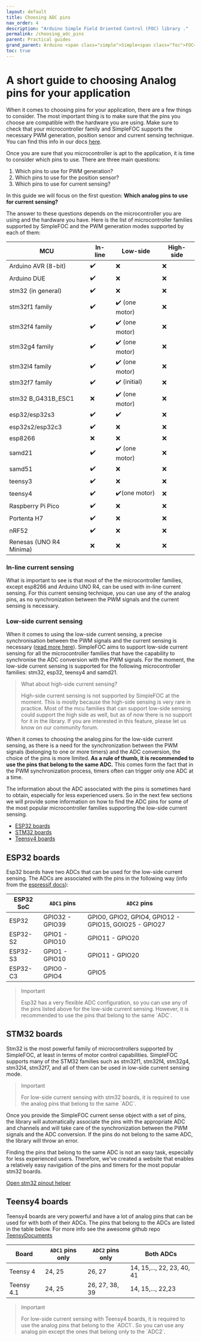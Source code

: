```yaml
---
layout: default
title: Choosing ADC pins
nav_order: 4
description: "Arduino Simple Field Oriented Control (FOC) library ."
permalink: /choosing_adc_pins
parent: Practical guides
grand_parent: Arduino <span class="simple">Simple<span class="foc">FOC</span>library</span>
toc: true
---
```



# A short guide to choosing Analog pins for your application

When it comes to choosing pins for your application, there are a few things to consider. The most important thing is to make sure that the pins you choose are compatible with the hardware you are using.
Make sure to check that your microcontroller family and SimpleFOC supports the necessary PWM generation, position sensor and current sensing technique. You can find this info in our docs [here](microcontrollers). 

Once you are sure that you microcontroller is apt to the application, it is time to consider which pins to use. There are three main questions:
1. Which pins to use for PWM generation?
2. Which pins to use for the position sensor?
3. Which pins to use for current sensing?

In this guide we will focus on the first question: **Which analog pins to use for current sensing?**

The answer to these questions depends on the microcontroller you are using and the hardware you have.  Here is the list of microcontroller families supported by SimpleFOC and the PWM generation modes supported by each of them:

MCU | In-line | Low-side | High-side
--- | --- |--- |--- 
Arduino AVR (8-bit) | ✔️ | ❌ |  ❌
Arduino DUE  | ✔️ | ❌ |  ❌
stm32 (in general) | ✔️ | ❌ |  ❌
stm32f1 family | ✔️ | ✔️ (one motor) |  ❌
stm32f4 family | ✔️ | ✔️ (one motor) |  ❌
stm32g4 family | ✔️ | ✔️ (one motor) |  ❌
stm32l4 family | ✔️ | ✔️ (one motor) |  ❌
stm32f7 family | ✔️ | ✔️ (initial) |  ❌
stm32 B_G431B_ESC1 | ❌ | ✔️ (one motor) |  ❌
esp32/esp32s3 | ✔️ | ✔️ |  ❌
esp32s2/esp32c3 |  ✔️ | ❌ |  ❌ 
esp8266 | ❌ | ❌ |  ❌ 
samd21 | ✔️ | ✔️ (one motor) |  ❌ 
samd51 | ✔️ | ❌ |  ❌ 
teensy3 | ✔️ | ❌ |  ❌
teensy4 | ✔️ | ✔️(one motor) |  ❌
Raspberry Pi Pico | ✔️ | ❌ |  ❌
Portenta H7 | ✔️ | ❌ |  ❌
nRF52 | ✔️ | ❌ |  ❌
Renesas (UNO R4 Minima) | ❌ | ❌ |  ❌

### In-line current sensing
What is important to see is that most of the the microcontroller families, except esp8266 and Arduino UNO R4, can be used with in-line current sensing. For this current sensing technique, you can use any of the analog pins, as no synchronization between the PWM signals and the current sensing is necessary. 

### Low-side current sensing
When it comes to using the low-side current sensing, a precise synchronisation between the PWM signals and the current sensing is necessary ([read more here](low_side_current_sense)). 
SimpleFOC aims to support low-side current sensing for all the microcontroller families that have the capability to synchronise the ADC conversion with the PWM signals.
For the moment, the low-side current sensing is supported for the following microcontroller families: stm32, esp32, teensy4 and samd21. 


<blockquote class="info" markdown="1"><p class="heading">What about high-side current sensing?</p>
High-side current sensing is not supported by SimpleFOC at the moment. This is mostly because the high-side sensing is very rare in practice. Most of the mcu families that can support low-side sensing could support the high side as well, but as of now there is no support for it in the library. If you are interested in this feature, please let us know on our community forum.
</blockquote>

When it comes to choosing the analog pins for the low-side current sensing, as there is a need for the synchronization between the PWM signals (belonging to one or more timers) and the ADC conversion, the choice of the pins is more limited. **As a rule of thumb, it is recommended to use the pins that belong to the same ADC.** This comes form the fact that in the PWM synchronization process, timers often can trigger only one ADC at a time.

The information about the ADC associated with the pins is sometimes hard to obtain, especially for less experienced users. So in the next few sections we will provide some information on how to find the ADC pins for some of the most popular microcontroller families supporting the low-side current sensing.

- [ESP32 boards](#esp32-boards)
- [STM32 boards](#stm32-boards)
- [Teensy4 boards](#teensy4-boards)

## ESP32 boards

Esp32 boards have two ADCs that can be used for the low-side current sensing. The ADCs are associated with the pins in the following way (info from the [espressif docs](https://docs.espressif.com/projects/esp-idf/en/v4.4/esp32/api-reference/peripherals/adc.html)):


ESP32 SoC |`ADC1` pins | `ADC2` pins
--- |  --- |---
ESP32 |  GPIO32 - GPIO39 | GPIO0, GPIO2, GPIO4, GPIO12 - GPIO15, GOIO25 - GPIO27
ESP32-S2| GPIO1 - GPIO10 | GPIO11 - GPIO20
ESP32-S3| GPIO1 - GPIO10 | GPIO11 - GPIO20
ESP32-C3 | GPIO0 - GPIO4 | GPIO5
 
<blockquote class="info" markdown="1"><p class="heading">Important</p>
Esp32 has a very flexible ADC configuration, so you can use any of the pins listed above for the low-side current sensing. However, it is recommended to use the pins that belong to the same `ADC`.
</blockquote>


## STM32 boards

Stm32 is the most powerful family of microcontrollers supported by SimpleFOC, at least in terms of motor control capabilities. SimpleFOC supports many of the STM32 families such as stm32f1, stm32f4, stm32g4, stm32l4, stm32f7, and all of them can be used in low-side current sensing mode. 

<blockquote class="info" markdown="1"><p class="heading">Important</p>
For low-side current sensing with stm32 boards, it is required to use the analog pins that belong to the same `ADC`.
</blockquote>

Once you provide the SimpleFOC current sense object with a set of pins, the library will automatically associate the pins with the appropriate ADC and channels and will take care of the synchronization between the PWM signals and the ADC conversion. If the pins do not belong to the same ADC, the library will throw an error.

Finding the pins that belong to the same ADC is not an easy task, especially for less experienced users. Therefore, we've created a website that enables a relatively easy navigation of the pins and timers for the most popular stm32 boards. 

<a href ="https://docs.simplefoc.com/stm32pinouts/" class="btn btn-primary"><i class="fa fa-github"></i> Open stm32 pinout helper</a>   

## Teensy4 boards

Teensy4 boards are very powerful and have a lot of analog pins that can be used for with both of their ADCs. The pins that belong to the ADCs are listed in the table below. For more info see the awesome github repo [TeensyDocuments](https://github.com/KurtE/TeensyDocuments/blob/master/Teensy4%20Pins.pdf)

Board |	`ADC1` pins only | `ADC2` pins  only | Both ADCs
---| ---- | ---- | ----
Teensy 4 |	24, 25 | 26, 27 | 14, 15,..., 22, 23, 40, 41
Teensy 4.1 |	24, 25 | 26, 27, 38, 39 | 14, 15,..., 22,23


<blockquote class="info" markdown="1"><p class="heading">Important</p>
For low-side current sensing with Teensy4 boards, it is required to use the analog pins that belong to the `ADC1`. So you can use any analog pin except the ones that belong only to the `ADC2`.
</blockquote>